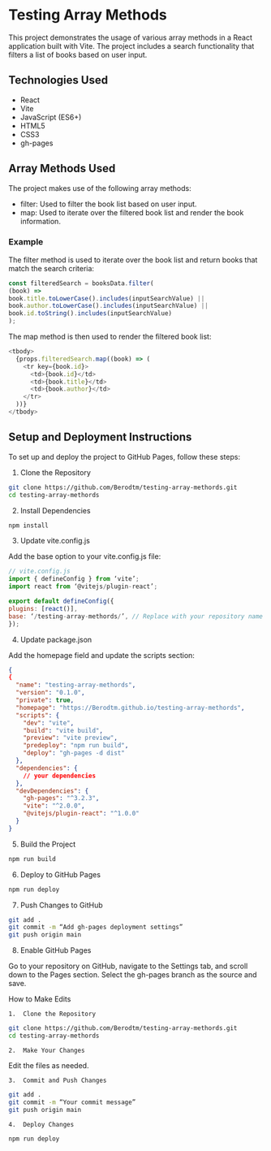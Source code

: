 # Testing Array Methods

This project demonstrates the usage of various array methods in a React application built with Vite. The project includes a search functionality that filters a list of books based on user input.

## Technologies Used

 - React
 - Vite
 - JavaScript (ES6+)
 - HTML5
 - CSS3
 - gh-pages

## Array Methods Used

The project makes use of the following array methods:

 - filter: Used to filter the book list based on user input.
 - map: Used to iterate over the filtered book list and render the book information.

### Example

The filter method is used to iterate over the book list and return books that match the search criteria:

```javascript
const filteredSearch = booksData.filter(
(book) =>
book.title.toLowerCase().includes(inputSearchValue) ||
book.author.toLowerCase().includes(inputSearchValue) ||
book.id.toString().includes(inputSearchValue)
);
```

The map method is then used to render the filtered book list:

```javascript
<tbody>
  {props.filteredSearch.map((book) => (
    <tr key={book.id}>
      <td>{book.id}</td>
      <td>{book.title}</td>
      <td>{book.author}</td>
    </tr>
  ))}
</tbody>
```
## Setup and Deployment Instructions

To set up and deploy the project to GitHub Pages, follow these steps:

1. Clone the Repository

```sh
git clone https://github.com/Berodtm/testing-array-methords.git
cd testing-array-methords
```

2. Install Dependencies

```sh
npm install
```

3. Update vite.config.js

Add the base option to your vite.config.js file:

```javascript
// vite.config.js
import { defineConfig } from ‘vite’;
import react from ‘@vitejs/plugin-react’;

export default defineConfig({
plugins: [react()],
base: ‘/testing-array-methords/’, // Replace with your repository name
});
```

4. Update package.json

Add the homepage field and update the scripts section:

```json
{
{
  "name": "testing-array-methords",
  "version": "0.1.0",
  "private": true,
  "homepage": "https://Berodtm.github.io/testing-array-methords",
  "scripts": {
    "dev": "vite",
    "build": "vite build",
    "preview": "vite preview",
    "predeploy": "npm run build",
    "deploy": "gh-pages -d dist"
  },
  "dependencies": {
    // your dependencies
  },
  "devDependencies": {
    "gh-pages": "^3.2.3",
    "vite": "^2.0.0",
    "@vitejs/plugin-react": "^1.0.0"
  }
}
```

5. Build the Project

```sh
npm run build
```

6. Deploy to GitHub Pages

```sh
npm run deploy
```

7. Push Changes to GitHub

```sh
git add .
git commit -m “Add gh-pages deployment settings”
git push origin main
```

8. Enable GitHub Pages

Go to your repository on GitHub, navigate to the Settings tab, and scroll down to the Pages section. Select the gh-pages branch as the source and save.

How to Make Edits

	1.	Clone the Repository

```sh
git clone https://github.com/Berodtm/testing-array-methords.git
cd testing-array-methords
```

	2.	Make Your Changes

Edit the files as needed.

	3.	Commit and Push Changes

```sh
git add .
git commit -m “Your commit message”
git push origin main
```

	4.	Deploy Changes

```sh
npm run deploy
```